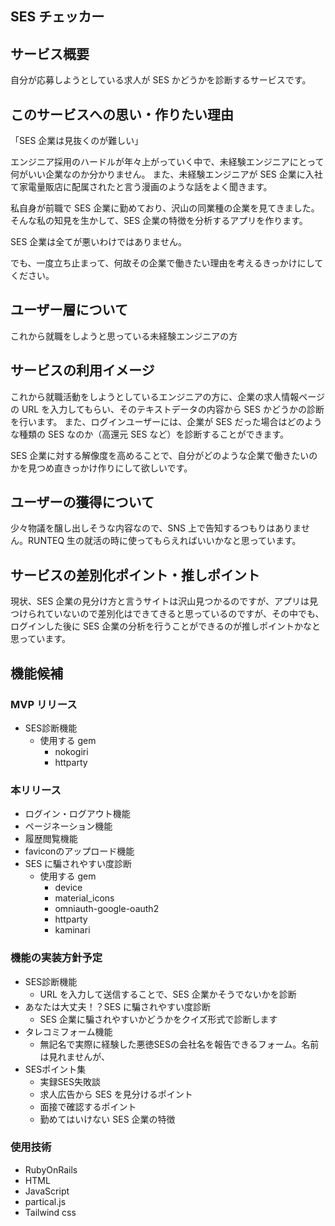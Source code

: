 ## SES チェッカー

## サービス概要
自分が応募しようとしている求人が SES かどうかを診断するサービスです。

## このサービスへの思い・作りたい理由
「SES 企業は見抜くのが難しい」

エンジニア採用のハードルが年々上がっていく中で、未経験エンジニアにとって何がいい企業なのか分かりません。
また、未経験エンジニアが SES 企業に入社て家電量販店に配属されたと言う漫画のような話をよく聞きます。

私自身が前職で SES 企業に勤めており、沢山の同業種の企業を見てきました。そんな私の知見を生かして、SES 企業の特徴を分析するアプリを作ります。

SES 企業は全てが悪いわけではありません。

でも、一度立ち止まって、何故その企業で働きたい理由を考えるきっかけにしてください。

## ユーザー層について
これから就職をしようと思っている未経験エンジニアの方

## サービスの利用イメージ
これから就職活動をしようとしているエンジニアの方に、企業の求人情報ページの URL を入力してもらい、そのテキストデータの内容から SES かどうかの診断を行います。
また、ログインユーザーには、企業が SES だった場合はどのような種類の SES なのか（高還元 SES など）を診断することができます。

SES 企業に対する解像度を高めることで、自分がどのような企業で働きたいのかを見つめ直きっかけ作りにして欲しいです。

## ユーザーの獲得について
少々物議を醸し出しそうな内容なので、SNS 上で告知するつもりはありません。RUNTEQ 生の就活の時に使ってもらえればいいかなと思っています。

## サービスの差別化ポイント・推しポイント
現状、SES 企業の見分け方と言うサイトは沢山見つかるのですが、アプリは見つけられていないので差別化はできてきると思っているのですが、その中でも、ログインした後に SES 企業の分析を行うことができるのが推しポイントかなと思っています。

## 機能候補
### MVP リリース
- SES診断機能
  - 使用する gem
    - nokogiri
    - httparty

### 本リリース
- ログイン・ログアウト機能
- ページネーション機能
- 履歴閲覧機能
- faviconのアップロード機能
- SES に騙されやすい度診断
  - 使用する gem
    - device
    - material_icons
    - omniauth-google-oauth2
    - httparty
    - kaminari

### 機能の実装方針予定
- SES診断機能
  - URL を入力して送信することで、SES 企業かそうでないかを診断
- あなたは大丈夫！？SES に騙されやすい度診断
  - SES 企業に騙されやすいかどうかをクイズ形式で診断します
- タレコミフォーム機能
  - 無記名で実際に経験した悪徳SESの会社名を報告できるフォーム。名前は見れませんが、
- SESポイント集
  - 実録SES失敗談
  - 求人広告から SES を見分けるポイント
  - 面接で確認するポイント
  - 勤めてはいけない SES 企業の特徴

### 使用技術
- RubyOnRails
- HTML
- JavaScript
 - partical.js
- Tailwind css
